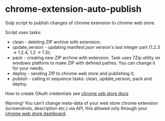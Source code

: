 # chrome-extension-auto-publish
Gulp script to publish changes of chrome extension to chrome web store.

Script uses tasks:
* clean - deleting ZIP archive with extension;
* update_version - updating manifest.json version's last integer part (1.2.3 -> 1.2.4, 1.2 -> 1.3);
* pack - creating new ZIP archive with extension. Task uses 7Zip utility on windows platform to make ZIP with defined pathes. You can change it for your needs;
* deploy - sending ZIP to chrome web store and publishing it;
* publish - calling in sequence tasks: clean, update_version, pack and deploy.

How to create OAuth credentials see [chrome seb store docs](https://developer.chrome.com/webstore/using_webstore_api)

Warning! You can't change meta-data of your web store chrome extension (screenshots, description etc.) via API, this allowed only through your [chrome web store dashboard](https://chrome.google.com/webstore/developer/dashboard).

